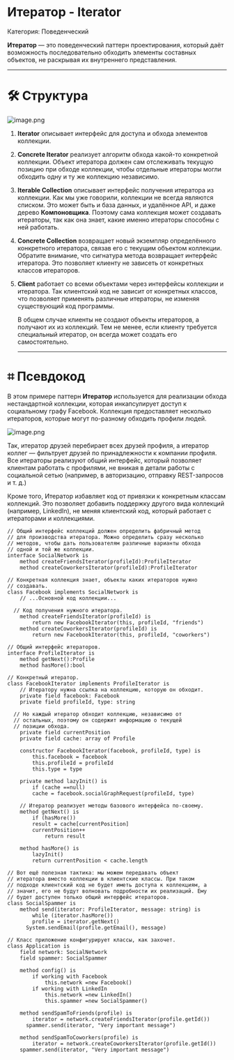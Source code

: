 # Итератор - Iterator

Категория: Поведенческий

**Итератор** — это поведенческий паттерн проектирования, который даёт возможность последовательно обходить элементы составных объектов, не раскрывая их внутреннего представления.

---

# 🛠️ Структура

![image.png](%D0%98%D1%82%D0%B5%D1%80%D0%B0%D1%82%D0%BE%D1%80%20-%20Iterator%2071b0d70680164bba86ed0782d555ee54/image.png)

1. **Iterator** описывает интерфейс для доступа и обхода элементов коллекции.
2. **Concrete Iterator** реализует алгоритм обхода какой-то конкретной коллекции. Объект итератора должен сам отслеживать текущую позицию при обходе коллекции, чтобы отдельные итераторы могли обходить одну и ту же коллекцию независимо.
3. **Iterable Collection** описывает интерфейс получения итератора из коллекции. Как мы уже говорили, коллекции не всегда являются списком. Это может быть и база данных, и удалённое API, и даже дерево **Компоновщика**. Поэтому сама коллекция может создавать итераторы, так как она знает, какие именно итераторы способны с ней работать.
4. **Concrete Collection** возвращает новый экземпляр определённого конкретного итератора, связав его с текущим объектом коллекции. Обратите внимание, что сигнатура метода возвращает интерфейс итератора. Это позволяет клиенту не зависеть от конкретных классов итераторов.
5. **Client** работает со всеми объектами через интерфейсы коллекции и итератора. Так клиентский код не зависит от конкретных классов, что позволяет применять различные итераторы, не изменяя существующий код программы.
    
    В общем случае клиенты не создают объекты итераторов, а получают их из коллекций. Тем не менее, если клиенту требуется специальный итератор, он всегда может создать его самостоятельно.
    
    ---
    

# ⌗ Псевдокод

В этом примере паттерн **Итератор** используется для реализации обхода нестандартной коллекции, которая инкапсулирует доступ к социальному графу Facebook. Коллекция предоставляет несколько итераторов, которые могут по-разному обходить профили людей.

![image.png](%D0%98%D1%82%D0%B5%D1%80%D0%B0%D1%82%D0%BE%D1%80%20-%20Iterator%2071b0d70680164bba86ed0782d555ee54/image%201.png)

Так, итератор друзей перебирает всех друзей профиля, а итератор коллег — фильтрует друзей по принадлежности к компании профиля. Все итераторы реализуют общий интерфейс, который позволяет клиентам работать с профилями, не вникая в детали работы с социальной сетью (например, в авторизацию, отправку REST-запросов и т. д.)

Кроме того, Итератор избавляет код от привязки к конкретным классам коллекций. Это позволяет добавить поддержку другого вида коллекций (например, LinkedIn), не меняя клиентский код, который работает с итераторами и коллекциями.

```
// Общий интерфейс коллекций должен определить фабричный метод
// для производства итератора. Можно определить сразу несколько
// методов, чтобы дать пользователям различные варианты обхода
// одной и той же коллекции.
interface SocialNetwork is
	method createFriendsIterator(profileId):ProfileIterator
	method createCoworkersIterator(profileId):ProfileIterator

// Конкретная коллекция знает, объекты каких итераторов нужно
// создавать.
class Facebook implements SocialNetwork is
	// ...Основной код коллекции...

  // Код получения нужного итератора.
	method createFriendsIterator(profileId) is
		return new FacebookIterator(this, profileId, "friends")
	method createCoworkersIterator(profileId) is
		return new FacebookIterator(this, profileId, "coworkers")

// Общий интерфейс итераторов.
interface ProfileIterator is
	method getNext():Profile
	method hasMore():bool

// Конкретный итератор.
class FacebookIterator implements ProfileIterator is
	// Итератору нужна ссылка на коллекцию, которую он обходит.
	private field facebook: Facebook
	private field profileId, type: string

  // Но каждый итератор обходит коллекцию, независимо от
  // остальных, поэтому он содержит информацию о текущей
  // позиции обхода.
	private field currentPosition
	private field cache: array of Profile

	constructor FacebookIterator(facebook, profileId, type) is
		this.facebook = facebook
		this.profileId = profileId
		this.type = type

	private method lazyInit() is
		if (cache ==null)
	    cache = facebook.socialGraphRequest(profileId, type)

	// Итератор реализует методы базового интерфейса по-своему.
	method getNext() is
		if (hasMore())
	    result = cache[currentPosition]
	    currentPosition++
			return result

	method hasMore() is
		lazyInit()
		return currentPosition < cache.length

// Вот ещё полезная тактика: мы можем передавать объект
// итератора вместо коллекции в клиентские классы. При таком
// подходе клиентский код не будет иметь доступа к коллекциям, а
// значит, его не будут волновать подробности их реализаций. Ему
// будет доступен только общий интерфейс итераторов.
class SocialSpammer is
	method send(iterator: ProfileIterator, message: string) is
		while (iterator.hasMore())
	    profile = iterator.getNext()
      System.sendEmail(profile.getEmail(), message)

// Класс приложение конфигурирует классы, как захочет.
class Application is 
	field network: SocialNetwork
	field spammer: SocialSpammer

	method config() is
		if working with Facebook
			this.network =new Facebook()
		if working with LinkedIn
			this.network =new LinkedIn()
			this.spammer =new SocialSpammer()

	method sendSpamToFriends(profile) is 
		iterator = network.createFriendsIterator(profile.getId())
	  spammer.send(iterator, "Very important message")

	method sendSpamToCoworkers(profile) is
		iterator = network.createCoworkersIterator(profile.getId())
    spammer.send(iterator, "Very important message")
```